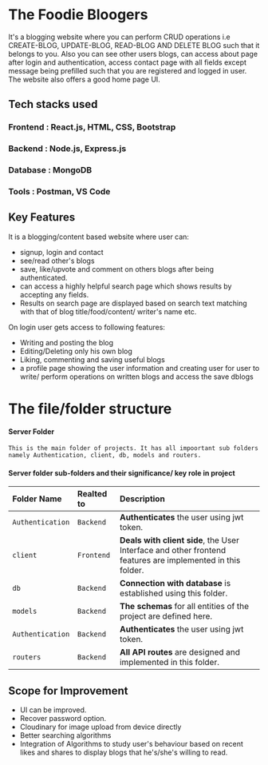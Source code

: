 
# The Foodie Bloogers

It's a blogging website where you can perform CRUD operations i.e CREATE-BLOG, UPDATE-BLOG, READ-BLOG AND DELETE BLOG such that it belongs to you. Also you can see other users blogs, can access about page after login and authentication, access contact page with all fields except message being prefilled such that you are registered and logged in user. The website also offers a good home page UI.

## Tech stacks used
### Frontend :  React.js, HTML, CSS, Bootstrap
### Backend  :  Node.js, Express.js
### Database :  MongoDB
### Tools    :  Postman, VS Code

## Key Features

It is a blogging/content based website where user can:
- signup, login and contact
- see/read other's blogs 
- save, like/upvote and comment on others blogs after being authenticated.
- can access a highly helpful search page which shows results by accepting any fields. 
- Results on search page are displayed based on search text matching with that of blog title/food/content/ writer's name etc.

On login user gets access to following features:
- Writing and posting the blog
- Editing/Deleting only his own blog
- Liking, commenting and saving useful blogs
- a profile page showing the user information and creating user for user to write/ perform operations on written blogs and access the save dblogs

# The file/folder structure

#### Server Folder

```
This is the main folder of projects. It has all impoortant sub folders
namely Authentication, client, db, models and routers.
```
#### Server folder sub-folders and their significance/ key role in project

| Folder Name | Realted to     | Description        | 
| :-------- | :------- | :------------------------- |
| `Authentication` | `Backend` | **Authenticates** the user using jwt token. |
| `client` | `Frontend` | **Deals with client side**, the User Interface and other frontend features are implemented in this folder.|
| `db` | `Backend` | **Connection with database** is established using this folder. |
| `models` | `Backend` | **The schemas** for all entities of the project are defined here. |
| `Authentication` | `Backend` | **Authenticates** the user using jwt token. |
| `routers` | `Backend` | **All API routes** are designed and implemented in this folder. |



## Scope for Improvement

- UI can be improved.
- Recover password option.
- Cloudinary for image upload from device directly
- Better searching algorithms
- Integration of Algorithms to study user's behaviour based on recent likes and shares to display blogs that he's/she's willing to read.



